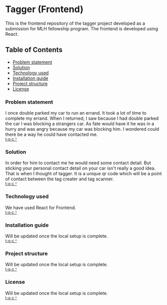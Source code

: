 # Tagger (Frontend)
This is the frontend repository of the tagger project developed as a submission for MLH fellowship program.
The frontend is developed using React.

## Table of Contents
- [Problem statement](#problem-statement)
- [Solution](#solution)
- [Technology used](#technology-used)
- [Installation guide](#installation-guide)
- [Project structure](#project-structure)
- [License](#license)

### Problem statement
I once double parked my car to run an errand. It took a lot of time to complete my errand. When I returned, I saw because I had double parked the car I was blocking a strangers car. As fate would have it he was in a hurry and was angry because my car was blocking him. I wondered could there be a way he could have contacted me. \
<small>[t-o-c ^](#table-of-contents)</small>

### Solution
In order  for him to contact me he would need some contact detail. But sticking your personal contact detail on your car isn't really a good idea. That is when I thought of tagger. It is a unique qr code which will be a point of contact between the tag creater and tag scanner. \
<small>[t-o-c ^](#table-of-contents)</small>

### Technology used
We have used React for Frontend.
 \
<small>[t-o-c ^](#table-of-contents)</small>

### Installation guide
Will be updated once the local setup is complete.
 \
<small>[t-o-c ^](#table-of-contents)</small>

### Project structure
Will be updated once the local setup is complete.
 \
<small>[t-o-c ^](#table-of-contents)</small>

### License
Will be updated once the local setup is complete.
 \
<small>[t-o-c ^](#table-of-contents)</small>







<!--

# Title of the project
description of the project
- problem statement
- solution
- technology used and why?
- scope of future improvement

## Table of Contents 1
- [Installation Guide](#template-header)
- [Project structure](#template-header)
- [License](#template-header)


### **Header 1**
--- 
Template description goes here.
```html
    <div> This is a code snippet </div>
```
<small>[t-o-c ^](#table-of-contents-1)</small>



Reuse but don't delete

Section template

### **Template Header** &nbsp; &nbsp; &nbsp; &nbsp; &nbsp; &nbsp; &nbsp; &nbsp; &nbsp; [scroll ^](#table-of-contents)
--- 
Template description goes here.
```html
    <div> This is a code snippet </div>
```


-->




<!--

---
---
---
> # Readme Cheatsheet


# Header 1
## Header 2
### Header 3
#### Header 4

## Quotes

> This is a 


 

> # Quote and Header together

**Bold**

_Italics_

--- 
use above md for hr

List
- list item 1
- list item 2
    - list item 2.1




# Index
[Link to google without variable](https://www.google.com)

[variable name]: https://www.google.com

[Link to google using variable][variable name]

[Link to header 1](#header-1)

### Example fo a code section

##### Single line
`var one = 1 ;`

###### Multiple line
```
var two = 2 ;
```

###### Multiple line with language support
```html
    <div> value </div>
```

### Table

| Header 1 | Header 2 | Header 3 |
| --- | --- | --- |
| Cell 2:1 | Cell 2:2, has a long string    |  Cell 3     |



| Syntax      | Description |
| ----------- | ----------- |
| Header      | Title       |
| Paragraph   | Text        |

-->